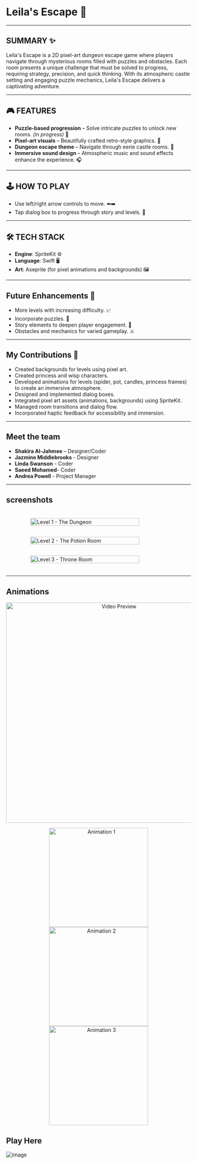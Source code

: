 # Leila's Escape 🏰

---

## SUMMARY ✨

Leila's Escape is a 2D pixel-art dungeon escape game where players navigate through mysterious rooms filled with puzzles and obstacles. Each room presents a unique challenge that must be solved to progress, requiring strategy, precision, and quick thinking. With its atmospheric castle setting and engaging puzzle mechanics, Leila's Escape delivers a captivating adventure.

---

## 🎮 FEATURES

- **Puzzle-based progression** – Solve intricate puzzles to unlock new rooms. *(in progress)* 🧩
- **Pixel-art visuals** – Beautifully crafted retro-style graphics. 🎨
- **Dungeon escape theme** – Navigate through eerie castle rooms. 🏰
- **Immersive sound design** – Atmospheric music and sound effects enhance the experience. 🎧

---

## 🕹️ HOW TO PLAY

- Use left/right arrow controls to move. ⬅️➡️
- Tap dialog box to progress through story and levels. 💬

---

## 🛠️ TECH STACK

- **Engine**: SpriteKit ⚙️
- **Language**: Swift 🖥️
- **Art**: Aseprite (for pixel animations and backgrounds) 🖼️

---

## Future Enhancements 🚀

- More levels with increasing difficulty. 📈
- Incorporate puzzles. 🧩
- Story elements to deepen player engagement. 📖
- Obstacles and mechanics for varied gameplay. ⚔️

---

## My Contributions 👾

- Created backgrounds for levels using pixel art. 
- Created princess and wisp characters. 
- Developed animations for levels (spider, pot, candles, princess frames) to create an immersive atmosphere. 
- Designed and implemented dialog boxes. 
- Integrated pixel art assets (animations, backgrounds) using SpriteKit. 
- Managed room transitions and dialog flow. 
- Incorporated haptic feedback for accessibility and immersion. 

---

## Meet the team

- **Shakira Al-Jahmee** – Designer/Coder 
- **Jazmine Middlebrooks** - Designer
- **Linda Swanson** - Coder 
- **Saeed Mohamed**- Coder 
- **Andrea Powell** - Project Manager 

---
## screenshots 

<div style="display: flex; flex-direction: column; align-items: center; gap: 30px; padding: 20px;">
  <img src="https://github.com/user-attachments/assets/16cc49c4-bb2e-4fc3-a260-03431e8d59e9" alt="Level 1 - The Dungeon" style="width: 80%; max-width: 900px; height: auto;">
  <img src="https://github.com/user-attachments/assets/fa53e367-396f-45e5-8076-aa4acae6d75f" alt="Level 2 - The Potion Room" style="width: 80%; max-width: 900px; height: auto;">
  <img src="https://github.com/user-attachments/assets/5d38d215-7185-443a-8ae5-2e5b3ddca140" alt="Level 3 - Throne Room" style="width: 80%; max-width: 900px; height: auto;">
</div>

---

## **Animations**  

<p align="center">
  <img src="https://github.com/user-attachments/assets/61165b57-cdc1-4494-bfcd-9b4eb0f5fad7" alt="Video Preview" width="600">
</p>

<p align="center">
  <img src="https://github.com/user-attachments/assets/7bcf010a-1335-4159-adb6-1312fca31954" alt="Animation 1" width="270">
  <img src="https://github.com/user-attachments/assets/06047db6-4399-4e06-a8c9-669db217b75e" alt="Animation 2" width="270">
  <img src="https://github.com/user-attachments/assets/1a95e30b-55e2-4588-a092-d2a754782eb7" alt="Animation 3" width="270">
</p>

## Play Here

![image](https://github.com/user-attachments/assets/d13513ce-da28-467e-91b6-db92568bda40)


